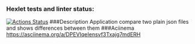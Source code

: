 ### Hexlet tests and linter status:
[![Actions Status](https://github.com/Iliatar/java-project-71/actions/workflows/hexlet-check.yml/badge.svg)](https://github.com/Iliatar/java-project-71/actions)
###Description
Application compare two plain json files and shows differences between them
###Aciinema
https://asciinema.org/a/DPEVIqeIensvf3Txajg7mdERH
